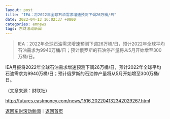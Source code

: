 ```yaml
---
layout: post
title: "IEA：将2022年全球石油需求增速预测下调26万桶/日"
date: 2022-04-13 16:02:37 +0800
categories: emnews
tags: 东财滚动新闻
---
```

> IEA：2022年全球石油需求增速预测下调26万桶/日，预计2022年全球平均石油需求为9940万桶/日；预计俄罗斯的石油停产量将从5月开始增至300万桶/日。

<p>IEA月报将2022年全球石油需求增速预测下调26万桶/日，预计2022年全球平均石油需求为9940万桶/日；预计俄罗斯的石油停产量将从5月开始增至300万桶/日。</p><p class="em_media">（文章来源：财联社）</p>

<http://futures.eastmoney.com/news/1516,202204132342029267.html>

[返回东财滚动新闻](//finews.withounder.com/emnews/)｜[返回首页](//finews.withounder.com/)